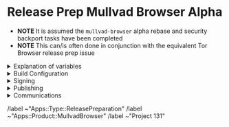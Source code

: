# Release Prep Mullvad Browser Alpha

- **NOTE** It is assumed the `mullvad-browser` alpha rebase and security backport tasks have been completed
- **NOTE** This can/is often done in conjunction with the equivalent Tor Browser release prep issue

<details>
  <summary>Explanation of variables</summary>

- `${BUILD_SERVER}`: the server the main builder is using to build a browser release
- `${BUILDER}`: whomever is building the release on the ${BUILD_SERVER}
  - **example**: `pierov`
- `${STAGING_SERVER}`: the server the signer is using to to run the signing process
- `${ESR_VERSION}`: the Mozilla defined ESR version, used in various places for building browser tags, labels, etc
  - **example**: `91.6.0`
- `${MULLVAD_BROWSER_MAJOR}`: the Mullvad Browser major version
  - **example**: `11`
- `${MULLVAD_BROWSER_MINOR}`: the Mullvad Browser minor version
  - **example**: either `0` or `5`; Alpha's is always `(Stable + 5) % 10`
- `${MULLVAD_BROWSER_VERSION}`: the Mullvad Browser version in the format
  - **example**: `12.5a3`, `12.0.3`
- `${BUILD_N}`: a project's build revision within a its branch; this is separate from the `${MULLVAD_BROWSER_BUILD_N}` value; many of the Firefox-related projects have a `${BUILD_N}` suffix and may differ between projects even when they contribute to the same build.
  - **example**: `build1`
- `${MULLVAD_BROWSER_BUILD_N}`: the mullvad-browser build revision for a given Mullvad Browser release; used in tagging git commits
  - **example**: `build2`
    - **⚠️ WARNING**: A project's `${BUILD_N}` and `${MULLVAD_BROWSER_BUILD_N}` may be the same, but it is possible for them to diverge. For **example** :
      - if we have multiple Mullvad Browser releases on a given ESR branch the two will become out of sync as the `${BUILD_N}` value will increase, while the `${MULLVAD_BROWSER_BUILD_N}` value may stay at `build1` (but the `${MULLVAD_BROWSER_VERSION}` will increase)
      - if we have build failures unrelated to `mullvad-browser`, the `${MULLVAD_BROWSER_BUILD_N}` value will increase while the `${BUILD_N}` will stay the same.
- `${MULLVAD_BROWSER_VERSION}`: the published Mullvad Browser version
    - **example**: `11.5a6`, `11.0.7`
- `${MB_BUILD_TAG}`: the `tor-browser-build` build tag used to build a given Mullvad Browser version
  - **example**: `mb-12.0.7-build1`
- `${RELEASE_DATE}`: the intended release date of this browser release; for ESR schedule-driven releases, this should match the upstream Firefox release date
  - **example**: `2024-10-29`

</details>

<details>
  <summary>Build Configuration</summary>

### mullvad-browser: https://gitlab.torproject.org/tpo/applications/mullvad-browser.git

- [ ] Tag `mullvad-browser` commit:
  - **example**: `mullvad-browser-128.4.0esr-14.5-1-build1`
  - Run:
    ```bash
    ./tools/browser/sign-tag.mullvadbrowser alpha ${BUILD_N}
    ```

### tor-browser-build: https://gitlab.torproject.org/tpo/applications/tor-browser-build.git
Mullvad Browser Alpha (and Nightly) are on the `main` branch

- [ ] Changelog bookkeeping:
  - Ensure all commits to `mullvad-browser` and `tor-browser-build` for this release have an associated issue linked to this release preparation issue
  - Ensure each issue has a platform (~Windows, ~MacOS, ~Linux, ~Desktop, ~"All Platforms") and potentially ~"Build System" labels
- [ ] Create a release preparation branch from the `main` branch
- [ ] Run release preparation script:
  - **NOTE**: You can omit the `--mullvad-browser` argument if this is for a joint Tor and Mullvad Browser release
  - **⚠️ WARNING**: You may need to manually update the `firefox/config` file's `browser_build` field if `mullvad-browser.git` has not yet been tagged (e.g. if security backports have not yet been merged and tagged)
  ```bash
  ./tools/relprep.py --mullvad-browser  --date ${RELEASE_DATE} ${MULLVAD_BROWSER_VERSION}
  ```
- [ ] Review build configuration changes:
  - [ ] `rbm.conf`
    - [ ] `var/torbrowser_version`: updated to next browser version
    - [ ] `var/torbrowser_build`: updated to `${MULLVAD_BROWSER_BUILD_N}`
    - [ ] `var/browser_release_date`: updated to build date. For the build to be reproducible, the date should be in the past when building.
      - **⚠️ WARNING**: If we have updated `var/torbrowser_build` without updating the `firefox` tag, then we can leave this unchanged to avoid forcing a firefox re-build (e.g. when bumping `var/torbrowser_build` to build2, build3, etc due to non-firefox related build issues)
    - [ ] `var/browser_platforms`: updated to enable the platforms included in this release
    - [ ] `var/torbrowser_incremental_from`: updated to previous Desktop version
      - **NOTE**: We try to build incrementals for the previous 3 desktop versions
      - **⚠️ WARNING**: Really *actually* make sure this is the previous Desktop version or else the `make mullvadbrowser-incrementals-*` step will fail
  - [ ] `projects/firefox/config`
    - [ ] `browser_build`: updated to match `mullvad-browser` tag
    - [ ] ***(Optional)*** `var/firefox_platform_version`: updated to latest `${ESR_VERSION}` if rebased
  - [ ] ***(Optional)*** `projects/translation/config`:
    - [ ] `steps/base-browser/git_hash`: updated with `HEAD` commit of project's `base-browser` branch
    - [ ] `steps/mullvad-browser/git_hash`: updated with `HEAD` commit of project's `mullvad-browser` branch
  - [ ] ***(Optional)*** `projects/browser/config`:
    - [ ] ***(Optional)***  NoScript: https://addons.mozilla.org/en-US/firefox/addon/noscript
      - [ ] `URL` updated
        - **⚠️ WARNING**: If preparing the release manually, updating the version number in the url is not sufficient, as each version has a random unique id in the download url
      - [ ] `sha256sum` updated
    - [ ] ***(Optional)*** uBlock-origin: https://addons.mozilla.org/en-US/firefox/addon/ublock-origin
      - [ ] `URL` updated
        - **⚠️ WARNING**: If preparing the release manually, updating the version number in the url is not sufficient, as each version has a random unique id in the download url
      - [ ] `sha256sum` updated
    - [ ] ***(Optional)*** Mullvad Browser extension: https://github.com/mullvad/browser-extension/releases
      - [ ] `URL` updated
      - [ ] `sha256sum` updated
  - [ ] `ChangeLog-MB.txt`: ensure correctness
    - Browser name correct
    - Release date correct
    - No Android updates
    - All issues added under correct platform
    - ESR updates correct
    - Component updates correct
- [ ] Open MR with above changes, using the template for release preparations
  - **NOTE**: target the `main` branch
- [ ] Merge
- [ ] Sign+Tag
  - **NOTE** this must be done by one of:
    - boklm
    - dan
    - ma1
    - morgan
    - pierov
  - Run:
    ```bash
    make mullvadbrowser-signtag-alpha
    ```
- [ ] Push tag to `upstream`
- [ ] Build the tag:
  - Run:
    ```bash
    make mullvadbrowser
    ```
    - [ ] Tor Project build machine
    - [ ] Local developer machine
  - [ ] Submit build request to Mullvad infrastructure:
    - **NOTE** this requires a github authentication token
    - Run:
      ```bash
      make mullvadbrowser-kick-devmole-build
      ```

</details>

<details>
  <summary>Signing</summary>

### release signing
- [ ] Assign this issue to the signer, one of:
  - boklm
  - ma1
  - morgan
  - pierov
- [ ] Ensure all builders have matching builds
- [ ] On `${STAGING_SERVER}`, ensure updated:
  - **NOTE** Having a local git branch with `main` as the upstream branch with these values saved means you only need to periodically `git pull --rebase`
  - [ ] `tor-browser-build` is on the right commit: `git tag -v mb-${MULLVAD_BROWSER_VERSION}-${MULLVAD_BROWSER_BUILD_N} && git checkout mb-${MULLVAD_BROWSER_VERSION}-${MULLVAD_BROWSER_BUILD_N}`
  - [ ] `tor-browser-build/tools/signing/set-config.hosts`
    - `ssh_host_builder`: ssh hostname of machine with unsigned builds
    - `ssh_host_linux_signer`: ssh hostname of linux signing machine
    - `builder_tor_browser_build_dir`: path on `ssh_host_builder` to root of builder's `tor-browser-build` clone containing unsigned builds
  - [ ] `tor-browser-build/tools/signing/set-config.rcodesign-appstoreconnect`
    - `appstoreconnect_api_key_path`: path to json file containing appstoreconnect api key infos
  - [ ] `set-config.update-responses`
    - `update_responses_repository_dir`: directory where you cloned `git@gitlab.torproject.org:tpo/applications/mullvad-browser-update-responses.git`
- [ ] On `${STAGING_SERVER}` in a separate `screen` session, ensure tor daemon is running with SOCKS5 proxy on the default port 9050
- [ ] On `${STAGING_SERVER}` in a separate `screen` session, run do-all-signing script:
  - Run:
    ```bash
    cd tor-browser-build/tools/signing/ && ./do-all-signing.mullvadbrowser
    ```
  - **NOTE**: on successful execution, the signed binaries and mars should have been copied to `staticiforme` and update responses pushed

</details>

<details>
  <summary>Publishing</summary>

### website
- [ ] On `staticiforme.torproject.org`, remove old release and publish new:
  - [ ] `/srv/dist-master.torproject.org/htdocs/mullvadbrowser`
  - Run:
    ```bash
    static-update-component dist.torproject.org
    ```

### mullvad-browser (GitHub): https://github.com/mullvad/mullvad-browser/
- [ ] Assign this issue to someone with mullvad commit access, one of:
    - boklm
    - ma1
    - morgan
    - pierov
- [ ] Sign+Tag additionally the `mullvad-browser.git` `firefox` commit used in build:
  - **Tag**: `${MULLVAD_BROWSER_VERSION}`
    - **example**: `12.5a7`
  - **Message**: `${ESR_VERSION}esr-based ${MULLVAD_BROWSER_VERSION}`
    - **example**: `102.12.0esr-based 12.5a7`
- [ ] Push this release's associated `mullvad-browser.git` branch to github
- [ ] Push this release's associated tags to github:
  - [ ] Firefox ESR tag
    - **example**: `FIREFOX_102_12_0esr_BUILD1`
  - [ ] `base-browser` tag
    - **example**: `base-browser-102.12.0esr-12.0-1-build1`
  - [ ] `mullvad-browser` build tag
    - **example**: `mullvad-browser-102.12.0esr-12.0-1-build1`
  - [ ] `mullvad-browser` release tag
    - **example**: `12.0.11`

</details>

<details>
  <summary>Communications</summary>

### Mullvad
- [ ] Email Mullvad with release information:
  - **Recipients**
    - Mullvad support alias: support@mullvadvpn.net
    - Rui Hildt: rui@mullvad.net
    ```
    support@mullvadvpn.net, rui@mullvad.net,
    ```
  - **Subject**
    ```
    New build: Mullvad Browser ${MULLVAD_BROWSER_VERSION} (signed)
    ```
  - **Body**
    ```
    Hello,

    Branch+Tags have been pushed to Mullvad's GitHub repo.

    - signed builds: https://dist.torproject.org/mullvadbrowser/${MULLVAD_BROWSER_VERSION}
    - update_response hashes: ${MULLVAD_UPDATE_RESPONSES_HASH}

    * https://gitlab.torproject.org/tpo/applications/mullvad-browser-update-responses

    changelog:
    # paste changelog as quote here
    ...
    ```

### packagers
- [ ] **(Optional, Once Packages are pushed to GitHub)**
  - **NOTE**: This is an optional step and only necessary close a major release/transition from alpha to stable, or if there are major packing changes these developers need to be aware of
  - **Recipients**
    - flathub package maintainer: proletarius101@protonmail.com
    - arch package maintainer: bootctl@gmail.com
    - nixOS package maintainer: dev@felschr.com
    ```
    proletarius101@protonmail.com, bootctl@gmail.com, dev@felschr.com,
    ```
  - **Subject**
    ```
    Mullvad Browser ${MULLVAD_BROWSER_VERSION} released
    ```
  - **Body**
    ```
    Hello!

    This is a major alpha release which may require changes in your respective downstream packages once it stabilises.

    The latest alpha builds can be found here:

    - https://github.com/mullvad/mullvad-browser/releases?q=prerelease%3Atrue
    ```

</details>

/label ~"Apps::Type::ReleasePreparation"
/label ~"Apps::Product::MullvadBrowser"
/label ~"Project 131"
